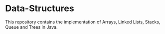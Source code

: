 # Data-Structures
This repository contains the implementation of Arrays, Linked Lists, Stacks, Queue and Trees in Java.
